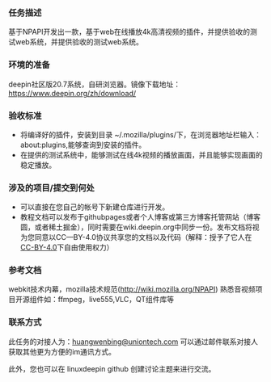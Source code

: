 ### 任务描述

基于NPAPI开发出一款，基于web在线播放4k高清视频的插件，并提供验收的测试web系统，并提供验收的测试web系统。

### 环境的准备

deepin社区版20.7系统，自研浏览器。镜像下载地址：https://www.deepin.org/zh/download/

### 验收标准

- 将编译好的插件，安装到目录 ~/.mozilla/plugins/下，在浏览器地址栏输入： about:plugins,能够查询到安装的插件。
- 在提供的测试系统中，能够测试在线4k视频的播放画面，并且能够实现画面的稳定播放。

### 涉及的项目/提交到何处

- 可以直接在您自己的帐号下新建仓库进行开发。
- 教程文档可以发布于githubpages或者个人博客或第三方博客托管网站（博客圆，或者稀土掘金），同时需要在wiki.deepin.org中同步一份。发布文档将视为您同意以CC—BY-4.0协议共享您的文档以及代码（解释：授予了它人在[CC-BY-4.0](https://creativecommons.org/licenses/by/4.0/deed.zh)下自由使用权力）

### 参考文档

webkit技术内幕，mozilla技术规范(http://wiki.mozilla.org/NPAPI)
熟悉音视频项目开源组件如：ffmpeg，live555,VLC，QT组件库等

### 联系方式

此任务的对接人为：huangwenbing@uniontech.com
可以通过邮件联系对接人获取其他更为方便的im通讯方式。

此外，您也可以在 linuxdeepin github 创建讨论主题来进行交流。
